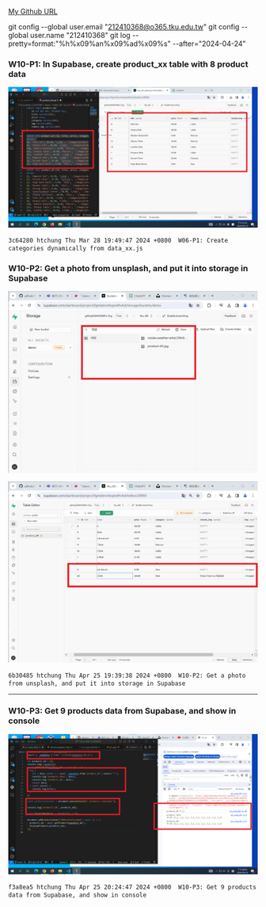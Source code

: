 [My Github URL](https://github.com/github212410368/1122-js-demo-212410368.git)

git config --global user.email "212410368@o365.tku.edu.tw"
git config --global user.name "212410368"
git log --pretty=format:"%h%x09%an%x09%ad%x09%s" --after="2024-04-24"

### W10-P1: In Supabase, create product_xx table with 8 product data

![](w10-p1.png)

```
3c64280 htchung Thu Mar 28 19:49:47 2024 +0800  W06-P1: Create categories dynamically from data_xx.js
```

### W10-P2: Get a photo from unsplash, and put it into storage in Supabase

![](w10-p2-1.png)

![](w10-p2-2.png)

```
6b30485 htchung Thu Apr 25 19:39:38 2024 +0800  W10-P2: Get a photo from unsplash, and put it into storage in Supabase
```

---

### W10-P3: Get 9 products data from Supabase, and show in console

![](w10-p3.png)

```
f3a8ea5 htchung Thu Apr 25 20:24:47 2024 +0800  W10-P3: Get 9 products data from Supabase, and show in console
```
